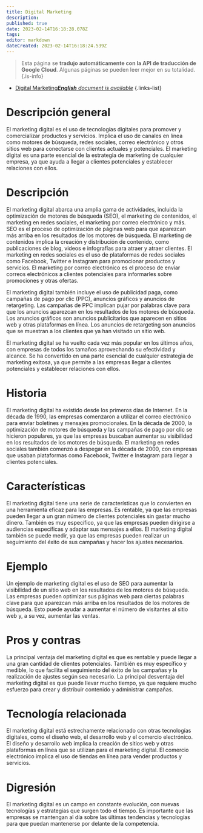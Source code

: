 ```yaml
---
title: Digital Marketing
description: 
published: true
date: 2023-02-14T16:18:28.078Z
tags: 
editor: markdown
dateCreated: 2023-02-14T16:18:24.539Z
---
```


> Esta página se **tradujo automáticamente con la API de traducción de Google Cloud**.
Algunas páginas se pueden leer mejor en su totalidad.{.is-info}



- [Digital Marketing***English** document is available*](/en/Knowledge-base/Dictionary/digital-marketing)
{.links-list}


# Descripción general
El marketing digital es el uso de tecnologías digitales para promover y comercializar productos y servicios. Implica el uso de canales en línea como motores de búsqueda, redes sociales, correo electrónico y otros sitios web para conectarse con clientes actuales y potenciales. El marketing digital es una parte esencial de la estrategia de marketing de cualquier empresa, ya que ayuda a llegar a clientes potenciales y establecer relaciones con ellos.

# Descripción
El marketing digital abarca una amplia gama de actividades, incluida la optimización de motores de búsqueda (SEO), el marketing de contenidos, el marketing en redes sociales, el marketing por correo electrónico y más. SEO es el proceso de optimización de páginas web para que aparezcan más arriba en los resultados de los motores de búsqueda. El marketing de contenidos implica la creación y distribución de contenido, como publicaciones de blog, videos e infografías para atraer y atraer clientes. El marketing en redes sociales es el uso de plataformas de redes sociales como Facebook, Twitter e Instagram para promocionar productos y servicios. El marketing por correo electrónico es el proceso de enviar correos electrónicos a clientes potenciales para informarles sobre promociones y otras ofertas.

El marketing digital también incluye el uso de publicidad paga, como campañas de pago por clic (PPC), anuncios gráficos y anuncios de retargeting. Las campañas de PPC implican pujar por palabras clave para que los anuncios aparezcan en los resultados de los motores de búsqueda. Los anuncios gráficos son anuncios publicitarios que aparecen en sitios web y otras plataformas en línea. Los anuncios de retargeting son anuncios que se muestran a los clientes que ya han visitado un sitio web.

El marketing digital se ha vuelto cada vez más popular en los últimos años, con empresas de todos los tamaños aprovechando su efectividad y alcance. Se ha convertido en una parte esencial de cualquier estrategia de marketing exitosa, ya que permite a las empresas llegar a clientes potenciales y establecer relaciones con ellos.

# Historia
El marketing digital ha existido desde los primeros días de Internet. En la década de 1990, las empresas comenzaron a utilizar el correo electrónico para enviar boletines y mensajes promocionales. En la década de 2000, la optimización de motores de búsqueda y las campañas de pago por clic se hicieron populares, ya que las empresas buscaban aumentar su visibilidad en los resultados de los motores de búsqueda. El marketing en redes sociales también comenzó a despegar en la década de 2000, con empresas que usaban plataformas como Facebook, Twitter e Instagram para llegar a clientes potenciales.

# Características
El marketing digital tiene una serie de características que lo convierten en una herramienta eficaz para las empresas. Es rentable, ya que las empresas pueden llegar a un gran número de clientes potenciales sin gastar mucho dinero. También es muy específico, ya que las empresas pueden dirigirse a audiencias específicas y adaptar sus mensajes a ellos. El marketing digital también se puede medir, ya que las empresas pueden realizar un seguimiento del éxito de sus campañas y hacer los ajustes necesarios.

# Ejemplo
Un ejemplo de marketing digital es el uso de SEO para aumentar la visibilidad de un sitio web en los resultados de los motores de búsqueda. Las empresas pueden optimizar sus páginas web para ciertas palabras clave para que aparezcan más arriba en los resultados de los motores de búsqueda. Esto puede ayudar a aumentar el número de visitantes al sitio web y, a su vez, aumentar las ventas.

# Pros y contras
La principal ventaja del marketing digital es que es rentable y puede llegar a una gran cantidad de clientes potenciales. También es muy específico y medible, lo que facilita el seguimiento del éxito de las campañas y la realización de ajustes según sea necesario. La principal desventaja del marketing digital es que puede llevar mucho tiempo, ya que requiere mucho esfuerzo para crear y distribuir contenido y administrar campañas.

# Tecnología relacionada
El marketing digital está estrechamente relacionado con otras tecnologías digitales, como el diseño web, el desarrollo web y el comercio electrónico. El diseño y desarrollo web implica la creación de sitios web y otras plataformas en línea que se utilizan para el marketing digital. El comercio electrónico implica el uso de tiendas en línea para vender productos y servicios.

# Digresión
El marketing digital es un campo en constante evolución, con nuevas tecnologías y estrategias que surgen todo el tiempo. Es importante que las empresas se mantengan al día sobre las últimas tendencias y tecnologías para que puedan mantenerse por delante de la competencia.